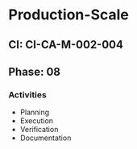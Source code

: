 # Production-Scale

## CI: CI-CA-M-002-004
## Phase: 08

### Activities
- Planning
- Execution
- Verification
- Documentation
